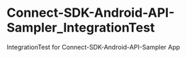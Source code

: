# Connect-SDK-Android-API-Sampler_IntegrationTest
IntegrationTest for Connect-SDK-Android-API-Sampler App

